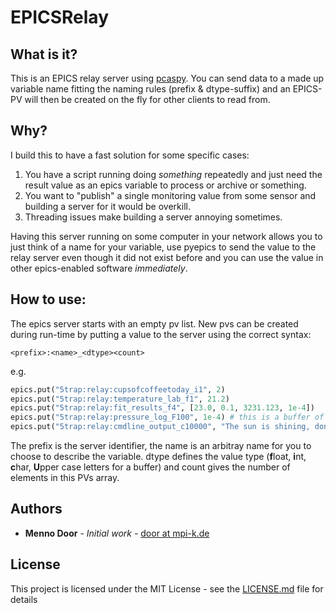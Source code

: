 # EPICSRelay

## What is it?

This is an EPICS relay server using [pcaspy](https://github.com/paulscherrerinstitute/pcaspy). You can send data to a made up variable name fitting the naming rules (prefix & dtype-suffix) and an EPICS-PV will then be created on the fly for other clients to read from.

## Why?

I build this to have a fast solution for some specific cases:

1. You have a script running doing *something* repeatedly and just need the result value as an epics variable to process or archive or something.
2. You want to "publish" a single monitoring value from some sensor and building a server for it would be overkill.
3. Threading issues make building a server annoying sometimes.

Having this server running on some computer in your network allows you to just think of a name for your variable, use pyepics to send the value to the relay server even though it did not exist before and you can use the value in other epics-enabled software *immediately*.

## How to use:

The epics server starts with an empty pv list. New pvs can be created during run-time by putting a value to the server using the correct syntax:

```
<prefix>:<name>_<dtype><count>
```

e.g.
```python
epics.put("5trap:relay:cupsofcoffeetoday_i1", 2)
epics.put("5trap:relay:temperature_lab_f1", 21.2)
epics.put("5trap:relay:fit_results_f4", [23.0, 0.1, 3231.123, 1e-4])
epics.put("5trap:relay:pressure_log_F100", 1e-4) # this is a buffer of length 100. Values put, will be appended right.
epics.put("5trap:relay:cmdline_output_c10000", "The sun is shining, dont you want to go outside?")
```

The prefix is the server identifier, the name is an arbitray name for you to choose to describe the variable. dtype defines the value type (**f**loat, **i**nt, **c**har, **U**pper case letters for a buffer) and count gives the number of elements in this PVs array.

## Authors

* **Menno Door** - *Initial work* - [door at mpi-k.de](mailto:door@mpi-k.de)

## License

This project is licensed under the MIT License - see the [LICENSE.md](LICENSE.md) file for details
